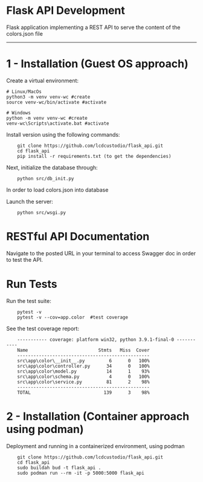 Flask API Development
===========


Flask application implementing a REST API to serve the content of the colors.json file


------------

1 - Installation (Guest OS approach)
===========================

Create a virtual environment:

    # Linux/MacOs
    python3 -m venv venv-wc #create
    source venv-wc/bin/activate #activate
    
    # Windows
    python -m venv venv-wc #create
    venv-wc\Scripts\activate.bat #activate

Install version using the following commands:

```
    git clone https://github.com/lcdcustodio/flask_api.git
    cd flask_api
    pip install -r requirements.txt (to get the dependencies)
```    

Next, initialize the database through:

```
    python src/db_init.py
```

In order to load colors.json into database

Launch the server:

```
    python src/wsgi.py
```

RESTful API Documentation
=========================
Navigate to the posted URL in your terminal to access Swagger doc in order to test the API.

Run Tests
===========================

Run the test suite:

```
    pytest -v
    pytest -v --cov=app.color  #test coverage
```   

See the test coverage report:

```
    ----------- coverage: platform win32, python 3.9.1-final-0 -----------
    Name                          Stmts   Miss  Cover
    -------------------------------------------------
    src\app\color\__init__.py         6      0   100%
    src\app\color\controller.py      34      0   100%
    src\app\color\model.py           14      1    93%
    src\app\color\schema.py           4      0   100%
    src\app\color\service.py         81      2    98%
    -------------------------------------------------
    TOTAL                           139      3    98%
```    


2 - Installation (Container approach using podman)
===========================

Deployment and running in a containerized environment, using podman

```
    git clone https://github.com/lcdcustodio/flask_api.git
    cd flask_api
    sudo buildah bud -t flask_api .
    sudo podman run --rm -it -p 5000:5000 flask_api
``` 